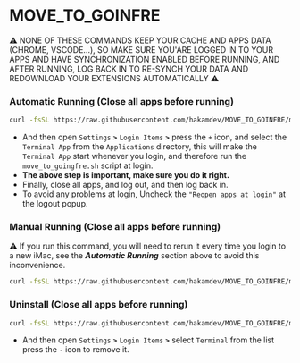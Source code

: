 # MOVE_TO_GOINFRE
⚠️ NONE OF THESE COMMANDS KEEP YOUR CACHE AND APPS DATA (CHROME, VSCODE...), SO MAKE SURE YOU'ARE LOGGED IN TO YOUR APPS AND HAVE SYNCHRONIZATION ENABLED BEFORE RUNNING, AND AFTER RUNNING, LOG BACK IN TO RE-SYNCH YOUR DATA AND REDOWNLOAD YOUR EXTENSIONS AUTOMATICALLY ⚠️

### Automatic Running (Close all apps before running)
``` sh
curl -fsSL https://raw.githubusercontent.com/hakamdev/MOVE_TO_GOINFRE/main/installation.sh | zsh
```
- And then open `Settings` **`>`** `Login Items` **`>`** press the `+` icon, and select the `Terminal App` from the `Applications` directory, this will make the `Terminal App` start whenever you login, and therefore run the `move_to_goingfre.sh` script at login.
- **The above step is important, make sure you do it right.**
- Finally, close all apps, and log out, and then log back in.
- To avoid any problems at login, Uncheck the `"Reopen apps at login"` at the logout popup.

### Manual Running (Close all apps before running)
⚠️ If you run this command, you will need to rerun it every time you login to a new iMac, see the ***Automatic Running*** section above to avoid this inconvenience.
``` sh
curl -fsSL https://raw.githubusercontent.com/hakamdev/MOVE_TO_GOINFRE/main/move_to_goingfre.sh | zsh
```

### Uninstall (Close all apps before running)
``` sh
curl -fsSL https://raw.githubusercontent.com/hakamdev/MOVE_TO_GOINFRE/main/uninstall.sh | zsh
```
- And then open `Settings` **`>`** `Login Items` **`>`** select `Terminal` from the list press the `-` icon to remove it.

